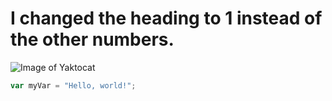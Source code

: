 # <h1> I changed the heading to 1 instead of the other numbers.
![Image of Yaktocat](https://octodex.github.com/images/yaktocat.png)
``` javascript
var myVar = "Hello, world!";
```
